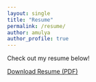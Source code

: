 ```yaml
---
layout: single
title: "Resume"
permalink: /resume/
author: amulya
author_profile: true
---
```


Check out my resume below!

[Download Resume (PDF)](/AmulyaPathania_resume.pdf)
